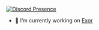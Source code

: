 [![Discord Presence](https://lanyard.cnrad.dev/api/526379705209847809)](https://discord.com/users/247842311940079616)

- 🔭 I’m currently working on [Exor](https://discord.com/api/oauth2/authorize?client_id=959717778598793225&permissions=1559571655&scope=bot)
